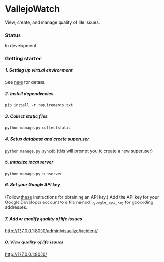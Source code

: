 # VallejoWatch
View, create, and manage quality of life issues.

### Status
In development

### Getting started

##### 1. Setting up virtual environment
See [here](https://github.com/codeforamerica/howto/blob/master/Python-Virtualenv.md) for details.

##### 2. Install dependencies
`pip install -r requirements.txt`

##### 3. Collect static files
`python manage.py collectstatic`

##### 4. Setup database and create superuser
`python manage.py syncdb` (this will prompt you to create a new superuser)

##### 5. Initialize local server
`python manage.py runserver`

##### 6. Set your Google API key
(Follow [these](https://developers.google.com/maps/documentation/geocoding/?csw=1#api_key) instructions for obtaining an API key.)
Add the API key for your Google Developer account to a file named `.google_api_key` for geocoding addresses.

##### 7. Add or modify quality of life issues
http://127.0.0.1:8000/admin/visualize/incident/

##### 8. View quality of life issues
http://127.0.0.1:8000/
